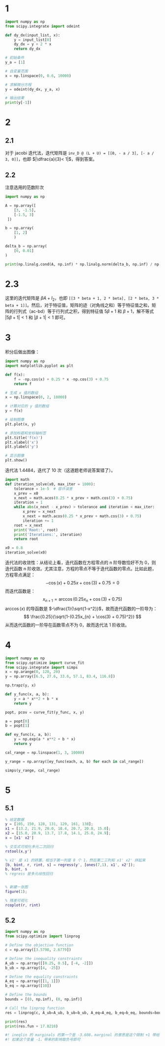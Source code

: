 # 1

```python
import numpy as np
from scipy.integrate import odeint

def dy_dx(input_list, x):
    y = input_list[0]
    dy_dx = y + 2 * x
    return dy_dx

# 初始条件
y_a = [1]

# 自变量范围
x = np.linspace(0, 0.6, 10000)

# 求解微分方程
y = odeint(dy_dx, y_a, x)

# 输出结果
print(y[-1])
```

# 2

## 2.1

对于 jacobi 迭代法，迭代矩阵是 `inv_D @ (L + U) = [[0, - a / 3], [- a / 3, 0]]`，也即 $|\dfrac{a}{3}< 1|$，得到答案。

## 2.2

注意选用的范数阶次

```python
import numpy as np

A = np.array([
    [3, -1.5],
    [-1.5, 3]
 ])

b = np.array(
    [1, 2]
    )

delta_b = np.array(
    [0, 0.01]
)

print(np.linalg.cond(A, np.inf) * np.linalg.norm(delta_b, np.inf) / np.linalg.norm(b, np.inf))
```

# 2.3

这里的迭代矩阵是 $\beta A+I_2$，也即 `[[3 * beta + 1, 2 * beta], [2 * beta, 3 * beta + 1]]`。然后，对于特征值，矩阵的迹（对角线之和）等于特征值之和，矩阵的行列式（ac-bd）等于行列式之积，得到特征值 $5\beta + 1$ 和 $\beta + 1$，解不等式  $|5\beta + 1|<1$ 和  $|\beta + 1|<1$ 即可。

# 3

积分后做出图像：

```python
import numpy as np
import matplotlib.pyplot as plt

def f(x):
    f = -np.cos(x) + 0.25 * x -np.cos(3) + 0.75
    return f

# 生成 x 值的数组
x = np.linspace(0, 2, 10000)

# 计算对应的 y 值的数组
y = f(x)

# 绘制图像
plt.plot(x, y)

# 添加标题和坐标轴标签
plt.title('f(x)')
plt.xlabel('x')
plt.ylabel('y')

# 显示图像
plt.show()
```

迭代法 1.4484，迭代了 10 次（这道题老师说答案错了）。

```python
import math
def iteration_solve(x0, max_iter = 1000):
    tolerance = 1e-5  # 容许误差
    x_prev = x0
    x_next = math.acos(0.25 * x_prev + math.cos(3) + 0.75)
    iteration = 1
    while abs(x_next - x_prev) > tolerance and iteration < max_iter:
        x_prev = x_next
        x_next = math.acos(0.25 * x_prev + math.cos(3) + 0.75)
        iteration += 1
    root = x_next
    print('Root:', root)
    print('Iterations:', iteration)
    return root

x0 = 0.8
iteration_solve(x0)
```

迭代法的收敛性：从结论上看，迭代函数在方程零点的 n 阶导数恰好不为 0，则迭代函数 n 阶收敛。尤其注意，方程的零点不等于迭代函数的零点。比如此题，方程零点满足：
$$
-\cos(x) + 0.25x + \cos(3) + 0.75 = 0
$$
而迭代函数是：
$$
x_{n+1} = \arccos(0.25x_{n} + \cos(3) + 0.75)
$$
$\arccos(x)$ 的导函数是 $-\dfrac{1}{\sqrt{1-x^2}}$，故而迭代函数的一阶导为：
$$
\frac{0.25}{\sqrt{1-(0.25x_{n} + \cos(3) + 0.75)^2}}
$$
从而迭代函数的一阶导在函数零点不为 0，故而迭代法 1 阶收敛。

# 4

```python
import numpy as np
from scipy.optimize import curve_fit
from scipy.integrate import simps
x = np.arange(0, 120, 20)
y = np.array([6.5, 27.6, 33.6, 57.1, 83.4, 116.8])

np.trapz(y, x)

def y_func(x, a, b):
    y = a * x**2 + b * x
    return y

popt, pcov = curve_fit(y_func, x, y)

a = popt[0]
b = popt[1]

def ey_func(x, a, b):
    y = np.exp(a * x**2 + b * x)
    return y

cal_range = np.linspace(1, 3, 10000)

y_range = np.array([ey_func(each, a, b) for each in cal_range])

simps(y_range, cal_range)
```

# 5

## 5.1

```matlab
% 给定数据
y = [105, 150, 128, 131, 129, 161, 138];
x1 = [13.2, 21.9, 20.0, 18.4, 20.7, 20.8, 15.0];
x2 = [15.0, 20.9, 13.7, 17.8, 14.1, 25.0, 24.9];
x = [x1' x2']

% 交互式可视化多元二次回归
rstool(x,y')

% x1' 是 x1 的转置，相当于第一列是 8 个 1，然后第二三列和 x1' x2' 拼起来
[b, bint, r, rint, s] = regress(y', [ones(7,1), x1', x2']);
b, bint, s
% regress 是多元线性回归


% 新建一张图
figure(1);

% 残差可视化
rcoplot(r, rint)
```

## 5.2

```python
import numpy as np
from scipy.optimize import linprog

# Define the objective function
c = np.array([3.5798, 2.6779])

# Define the inequality constraints
A_ub = np.array([[0.25, 0.5], [-4, -2]])
b_ub = np.array([4, -25])

# Define the equality constraints
A_eq = np.array([[1, 1]])
b_eq = np.array([10])

# Define the bounds
bounds = [(0, np.inf), (0, np.inf)]

# Call the linprog function
res = linprog(c, A_ub=A_ub, b_ub=b_ub, A_eq=A_eq, b_eq=b_eq, bounds=bounds)

print(res)
print(res.fun + 17.8218)

#! ineqlin 的 marginals 的第一个是 -3.608，marginal 的意思是这个限制 +1 带给 fun 的影响；
#! 如果这个变量 -1，带来的影响取负号即可